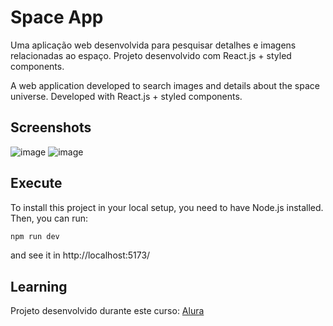 # Space App

Uma aplicação web desenvolvida para pesquisar detalhes e imagens relacionadas ao espaço. Projeto desenvolvido com React.js + styled components.

A web application developed to search images and details about the space universe. Developed with React.js + styled components.

## Screenshots

![image](https://github.com/user-attachments/assets/69f38a17-e8cf-4066-b5b4-90f9edfd0037)
![image](https://github.com/user-attachments/assets/7bf37a20-b581-459b-9e01-5583301005de)

## Execute

To install this project in your local setup, you need to have Node.js installed. Then, you can run:

```bash
npm run dev
```

and see it in http://localhost:5173/

## Learning

Projeto desenvolvido durante este curso: [Alura](https://cursos.alura.com.br/course/react-estilize-componentes-styled-components-manipule-arquivos-estaticos/)
